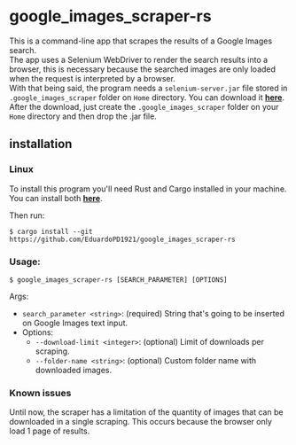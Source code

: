 # google_images_scraper-rs

This is a command-line app that scrapes the results of a Google Images search.<br>
The app uses a Selenium WebDriver to render the search results into a browser, this is necessary because the searched images are only loaded when the request is interpreted by a browser.<br>
With that being said, the program needs a `selenium-server.jar` file stored in `.google_images_scraper` folder on `Home` directory. You can download it [**here**](https://www.selenium.dev/downloads/).<br>
After the download, just create the `.google_images_scraper` folder on your `Home` directory and then drop the .jar file.<br>

## installation
### Linux
To install this program you'll need Rust and Cargo installed in your machine.<br>
You can install both [**here**](https://www.rust-lang.org/).<br>

Then run:

``` shell
$ cargo install --git https://github.com/EduardoPD1921/google_images_scraper-rs
```


### Usage:

```
$ google_images_scraper-rs [SEARCH_PARAMETER] [OPTIONS]
```

Args:
- `search_parameter <string>`: (required) String that's going to be inserted on Google Images text input.
- Options:
  - `--download-limit <integer>`: (optional) Limit of downloads per scraping.
  - `--folder-name <string>`: (optional) Custom folder name with downloaded images.
  
### Known issues

Until now, the scraper has a limitation of the quantity of images that can be downloaded in a single scraping. This occurs because the browser only load 1 page of results.
